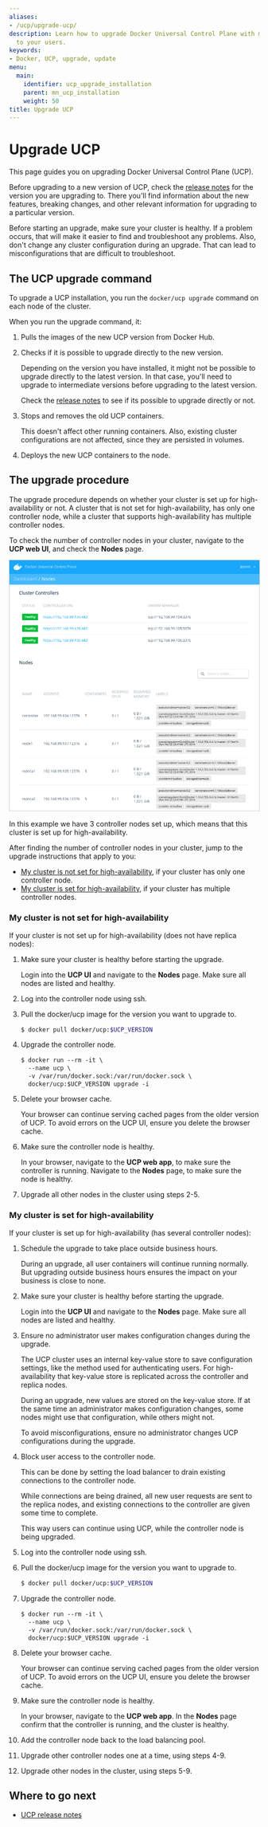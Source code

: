 ```yaml
---
aliases:
- /ucp/upgrade-ucp/
description: Learn how to upgrade Docker Universal Control Plane with minimal impact
  to your users.
keywords:
- Docker, UCP, upgrade, update
menu:
  main:
    identifier: ucp_upgrade_installation
    parent: mn_ucp_installation
    weight: 50
title: Upgrade UCP
---
```


# Upgrade UCP

This page guides you on upgrading Docker Universal Control Plane (UCP).

Before upgrading to a new version of UCP, check the
[release notes](../release_notes.md) for the version you are upgrading to.
There you'll find information about the new features, breaking changes, and
other relevant information for upgrading to a particular version.

Before starting an upgrade, make sure your cluster is healthy. If a problem
occurs, that will make it easier to find and troubleshoot any problems.
Also, don't change any cluster configuration during an upgrade. That can lead
to misconfigurations that are difficult to troubleshoot.

## The UCP upgrade command

To upgrade a UCP installation, you run the `docker/ucp upgrade` command on
each node of the cluster.

When you run the upgrade command, it:

1. Pulls the images of the new UCP version from Docker Hub.
2. Checks if it is possible to upgrade directly to the new version.

    Depending on the version you have installed, it might not be possible
    to upgrade directly to the latest version. In that case, you'll need
    to upgrade to intermediate versions before upgrading to the latest version.

    Check the [release notes](../release_notes.md) to see if its possible to
    upgrade directly or not.

3. Stops and removes the old UCP containers.

    This doesn't affect other running containers. Also, existing cluster
    configurations are not affected, since they are persisted in volumes.

4. Deploys the new UCP containers to the node.


## The upgrade procedure

The upgrade procedure depends on whether your cluster is set up for
high-availability or not.
A cluster that is not set for high-availability, has only one controller node,
while a cluster that supports high-availability has multiple controller nodes.

To check the number of controller nodes in your cluster, navigate to the **UCP
web UI**, and check the **Nodes** page.

![Cluster replicas](../images/multiple-replicas.png)

In this example we have 3 controller nodes set up, which means that this
cluster is set up for high-availability.

After finding the number of controller nodes in your cluster, jump to the
upgrade instructions that apply to you:

* [My cluster is not set for high-availability](upgrade.md#my-cluster-is-not-set-for-high-availability),
if your cluster has only one controller node.
* [My cluster is set for high-availability](upgrade.md#my-cluster-is-set-for-high-availability),
if your cluster has multiple controller nodes.


### My cluster is not set for high-availability

If your cluster is not set up for high-availability (does not have
replica nodes):

1. Make sure your cluster is healthy before starting the upgrade.

    Login into the **UCP UI** and navigate to the **Nodes** page. Make sure
    all nodes are listed and healthy.

2. Log into the controller node using ssh.

3.  Pull the docker/ucp image for the version you want to upgrade to.

    ```bash
    $ docker pull docker/ucp:$UCP_VERSION
    ```

4.  Upgrade the controller node.

    ```none
    $ docker run --rm -it \
      --name ucp \
      -v /var/run/docker.sock:/var/run/docker.sock \
      docker/ucp:$UCP_VERSION upgrade -i
    ```

5. Delete your browser cache.

    Your browser can continue serving cached pages from the older version of
    UCP. To avoid errors on the UCP UI, ensure you delete the browser cache.

6. Make sure the controller node is healthy.

    In your browser, navigate to the **UCP web app**, to make
    sure the controller is running. Navigate to the **Nodes** page,
    to make sure the node is healthy.

7. Upgrade all other nodes in the cluster using steps 2-5.

### My cluster is set for high-availability

If your cluster is set up for high-availability (has several controller nodes):

1. Schedule the upgrade to take place outside business hours.

    During an upgrade, all user containers will continue running normally. But
    upgrading outside business hours ensures the impact on your business
    is close to none.

2. Make sure your cluster is healthy before starting the upgrade.

    Login into the **UCP UI** and navigate to the **Nodes** page. Make sure all
    nodes are listed and healthy.

3. Ensure no administrator user makes configuration changes during the upgrade.

    The UCP cluster uses an internal key-value store to save configuration
    settings, like the method used for authenticating users. For
    high-availability that key-value store is replicated across the
    controller and replica nodes.

    During an upgrade, new values are stored on the key-value store. If at the
    same time an administrator makes configuration changes, some nodes might
    use that configuration, while others might not.

    To avoid misconfigurations, ensure no administrator changes UCP
    configurations during the upgrade.

4. Block user access to the controller node.

    This can be done by setting the load balancer to drain existing connections
    to the controller node.

    While connections are being drained, all new user requests are sent to the
    replica nodes, and existing connections to the controller are given some
    time to complete.

    This way users can continue using UCP, while the controller node is
    being upgraded.

5. Log into the controller node using ssh.

6.  Pull the docker/ucp image for the version you want to upgrade to.

    ```bash
    $ docker pull docker/ucp:$UCP_VERSION
    ```

7.  Upgrade the controller node.

    ```none
    $ docker run --rm -it \
      --name ucp \
      -v /var/run/docker.sock:/var/run/docker.sock \
      docker/ucp:$UCP_VERSION upgrade -i
    ```

8. Delete your browser cache.

    Your browser can continue serving cached pages from the older version of
    UCP. To avoid errors on the UCP UI, ensure you delete the browser cache.

9. Make sure the controller node is healthy.

    In your browser, navigate to the **UCP web app**. In the **Nodes** page
    confirm that the controller is running, and the cluster is healthy.

10. Add the controller node back to the load balancing pool.

11. Upgrade other controller nodes one at a time, using steps 4-9.

12. Upgrade other nodes in the cluster, using steps 5-9.

## Where to go next

* [UCP release notes](../release_notes.md)
